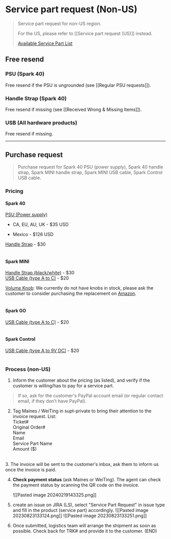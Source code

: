 # Service part request (Non-US)
> Service part request for non-US region. 
>
> For the US, please refer to [[Service part request (US)]] instead.
>
> [Available Service Part List](https://docs.google.com/spreadsheets/d/17FoJeB3ylemRhV1klgWIiOZhmh5CjZy8d6Rh_Z6uioY/edit#gid=0)

## Free resend

### PSU (Spark 40)
Free resend if the PSU is ungrounded (see [[Regular PSU requests]]). 

### Handle Strap (Spark 40)
Free resend if missing (see [[Received Wrong & Missing Items]]).

### USB (All hardware products)
Free resend if missing.

---

## Purchase request

> Purchase request for Spark 40 PSU (power supply), Spark 40 handle strap, Spark MINI handle strap, Spark MINI USB cable, Spark Control USB cable.

### Pricing

#### Spark 40
<u>PSU (Power supply)</u>

- CA, EU, AU, UK - $35 USD

- Mexico - $126 USD

<u>Handle Strap</u> - $30
<br>
<br>
#### Spark MINI
<u>Handle Strap (black/white)</u> - $30  
<u>USB Cable (type A to C)</u> - $20

<u>Volume Knob</u>:
We currently do not have knobs in stock, please ask the customer to consider purchasing the replacement on [Amazon](https://www.amazon.com/dp/B01F6XUK9G/ref=twister_B07588G6BZ?_encoding=UTF8&th=1).
<br>
<br>
#### Spark GO
<u>USB Cable (type A to C)</u> - $20
<br>
<br>
#### Spark Control
<u>USB Cable (type A to 9V DC)</u> - $20
<br>
<br>
### Process (non-US)

1. Inform the customer about the pricing (as listed), and verify if the customer is willing/has to pay for a service part. 
> 
>  If so, ask for the customer's PayPal account email (or regular contact email, if they don’t have PayPal).
>  

2. Tag Maines / WeiTing in supt-private to bring their attention to the invoice request. 
   List: 
   <br>
   Ticket#
   <br>
   Original Order#
   <br>
   Name
   <br>
   Email
   <br>
   Service Part Name 
   <br>
   Amount ($)
<br>
3. The invoice will be sent to the customer's inbox, ask them to inform us once the invoice is paid.
   
   
4. **Check payment status** (ask Maines or WeiTing). The agent can check the payment status by scanning the QR code on the invoice.
   
	![[Pasted image 20240219143325.png]]
 
   
5. create an issue on JIRA (LS), select "Service Part Request" in issue type and fill in the product (service part) accordingly.
	![[Pasted image 20230823133124.png]]
	![[Pasted image 20230823133251.png]]

6. Once submitted, logistics team will arrange the shipment as soon as possible. Check back for TRK# and provide it to the customer. (END)
